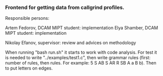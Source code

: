 ### Frontend for getting data from callgrind profiles.

Responsible persons: 

Artem Fedorov, DCAM MIPT student: implementation
Elya Shamber, DCAM MIPT student: implementation

Nikolay Efanov, supervisor: review and advices on methodology

When running "bash run.sh" it starts to work with code analysis. For test it is needed to write "../examples/test1.c", then write grammar rules (first: number of rules, then rules. For example: 
5 
S AB
S AR
R SB
A a
B b). Then to put letters on edges. 
